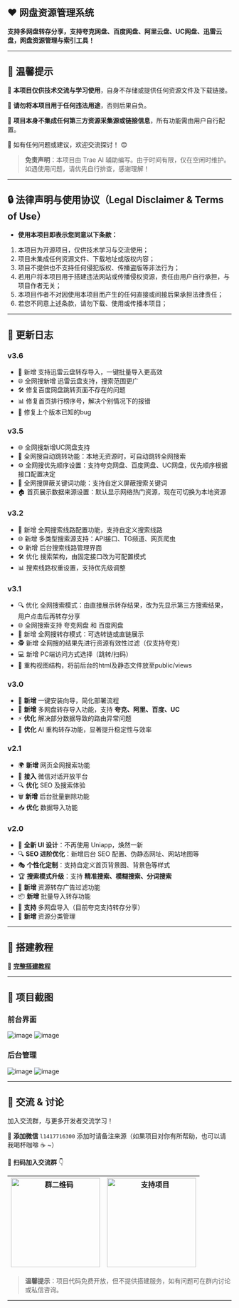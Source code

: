## ❤️ 网盘资源管理系统

**支持多网盘转存分享，支持夸克网盘、百度网盘、阿里云盘、UC网盘、迅雷云盘，网盘资源管理与索引工具！**

---

## 🔔 温馨提示

📌 **本项目仅供技术交流与学习使用**，自身不存储或提供任何资源文件及下载链接。

📌 **请勿将本项目用于任何违法用途**，否则后果自负。

📌 **项目本身不集成任何第三方资源采集源或链接信息**，所有功能需由用户自行配置。

📌 如有任何问题或建议，欢迎交流探讨！ 😊

> **免责声明**：本项目由 Trae AI 辅助编写。由于时间有限，仅在空闲时维护。如遇使用问题，请优先自行排查，感谢理解！

---

## 🔒 法律声明与使用协议（Legal Disclaimer & Terms of Use）
- **使用本项目即表示您同意以下条款：**
1. 本项目为开源项目，仅供技术学习与交流使用；
2. 项目未集成任何资源文件、下载地址或版权内容；
3. 项目不提供也不支持任何侵犯版权、传播盗版等非法行为；
4. 若用户将本项目用于搭建违法网站或传播侵权资源，责任由用户自行承担，与项目作者无关；
5. 本项目作者不对因使用本项目而产生的任何直接或间接后果承担法律责任；
6. 若您不同意上述条款，请勿下载、使用或传播本项目；

---

## 🚀 更新日志

### v3.6
- 🔄 新增 支持迅雷云盘转存导入，一键批量导入更高效
- 🌐 全网搜新增 迅雷云盘支持，搜索范围更广
- 🛠 修复百度网盘跳转页面不存在的问题
- 📊 修复首页排行榜序号，解决个别情况下的报错
- 🐞 修复上个版本已知的bug

### v3.5
- 🌐 全网搜新增UC网盘支持
- 🔄 全网搜自动跳转功能：本地无资源时，可自动跳转全网搜索
- ⚙️ 全网搜优先顺序设置：支持夸克网盘、百度网盘、UC网盘，优先顺序根据接口配置决定
- 🚫 全网搜屏蔽关键词功能：支持自定义屏蔽搜索关键词
- 🏠 首页展示数据来源设置：默认显示网络热门资源，现在可切换为本地资源

### v3.2
- 🔄 新增 全网搜索线路配置功能，支持自定义搜索线路
- 🌐 新增 多类型搜索源支持：API接口、TG频道、网页爬虫
- ⚙️ 新增 后台搜索线路管理界面
- 🛠 优化 搜索架构，由固定接口改为可配置模式
- 📊 搜索线路权重设置，支持优先级调整

### v3.1
- 🔍 优化 全网搜索模式：由直接展示转存结果，改为先显示第三方搜索结果，用户点击后再转存分享
- 🌐 全网搜索支持 夸克网盘 和 百度网盘
- 🔗 新增 全网搜转存模式：可选转链或直链展示
- 🕵️ 新增 全网搜的结果先进行资源有效性过滤（仅支持夸克）
- 💻 新增 PC端访问方式选择（跳转/扫码）
- 🧱 重构视图结构，将前后台的html及静态文件放至public/views

### v3.0
- 🌟 **新增** 一键安装向导，简化部署流程
- 🔗 **新增** 多网盘转存导入功能，支持 **夸克、阿里、百度、UC**
- ⚡ **优化** 解决部分数据导致的路由异常问题
- 🤖 **优化** AI 重构转存功能，显著提升稳定性与效率

### v2.1
- 🌍 **新增** 网页全网搜索功能
- 💬 **接入** 微信对话开放平台
- 🔍 **优化** SEO 及搜索体验
- 🗑 **新增** 后台批量删除功能
- 📥 **优化** 数据导入功能

### v2.0
- 🎨 **全新 UI 设计**：不再使用 Uniapp，焕然一新
- 🔍 **SEO 进阶优化**：新增后台 SEO 配置、伪静态网址、网站地图等
- 🎭 **个性化定制**：支持自定义首页背景图、背景色等样式
- 🏆 **搜索模式升级**：支持 **精准搜索、模糊搜索、分词搜索**
- 🚀 **新增** 资源转存广告过滤功能
- 📦 **新增** 批量导入转存功能
- 🔗 **支持** 多网盘导入（目前夸克支持转存分享）
- 📂 **新增** 资源分类管理

---

## 📖 搭建教程

📌 **<a href="https://tcn6g7hyxvir.feishu.cn/wiki/WYT4wZtrjijeswkI0RSc4ofTnah" target="_blank">完整搭建教程</a>**


---

## 🌟 项目截图

### **前台界面**

![image](github/p2.png)
![image](github/p1.png)

### **后台管理**

![image](github/1.png)
![image](github/2.png)

---

## 💬 交流 & 讨论

加入交流群，与更多开发者交流学习！

📌 **添加微信** `l1417716300` 添加时请备注来源（如果项目对你有所帮助，也可以请我喝杯咖啡 ☕️ ~）

📌 **扫码加入交流群** 👇

| <img src="https://www.xinyueso.com/github/qr12.jpg" width="200" alt="群二维码"> | <img src="https://www.xinyueso.com/github/qr9.jpg" width="200" alt="支持项目"> |
| --- | --- |

> **温馨提示**：项目代码免费开放，但不提供搭建服务，如有问题可在群内讨论或私信咨询。

---
